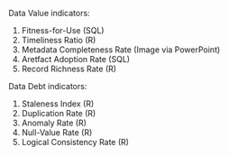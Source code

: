 Data Value indicators:
1. Fitness-for-Use (SQL)
2. Timeliness Ratio (R)
3. Metadata Completeness Rate (Image via PowerPoint)
4. Aretfact Adoption Rate (SQL)
5. Record Richness Rate (R)

Data Debt indicators:
1. Staleness Index (R)
2. Duplication Rate (R)
3. Anomaly Rate (R)
4. Null-Value Rate (R)
5. Logical Consistency Rate (R)
